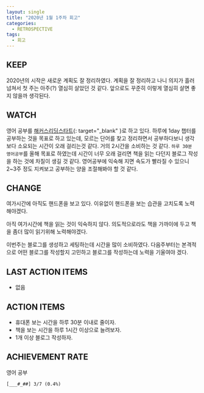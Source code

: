 ```yaml
---
layout: single
title: "2020년 1월 1주차 회고"
categories:
  - RETROSPECTIVE
tags:
  - 회고
---
```


## KEEP

2020년의 시작은 새로운 계획도 잘 정리하였다. 계획을 잘 정리하고 나니 의지가 흘러넘쳐서 첫 주는 아주(?) 열심히 살았던 것 같다. 앞으로도 꾸준히 이렇게 열심히 살면 좋지 않을까 생각된다.

## WATCH

영어 공부를 [해커스리딩스타트](http://www.yes24.com/Product/Goods/376479){: target="\_blank" }로 하고 있다. 하루에 1day 챕터를 공부하는 것을 목표로 하고 있는데, 모르는 단어를 찾고 정리하면서 공부하다보니 생각보다 소요되는 시간이 오래 걸리는것 같다. 거의 2시간을 소비하는 것 같다. `하루 30분 영어공부`를 올해 목표로 하였는데 시간이 너무 오래 걸리면 책을 읽는 다던지 블로그 작성을 하는 것에 차질이 생길 것 같다. 영어공부에 익숙해 지면 속도가 빨라질 수 있으니 2~3주 정도 지켜보고 공부하는 양을 조절해봐야 할 것 같다.

## CHANGE

여가시간에 아직도 핸드폰을 보고 있다. 이유없이 핸드폰을 보는 습관을 고치도록 노력해야겠다.

아직 여가시간에 책을 읽는 것이 익숙하지 않다. 의도적으로라도 책을 가까이에 두고 책을 좀더 많이 읽기위해 노력해야겠다.

이번주는 블로그를 생성하고 세팅하는데 시간을 많이 소비하였다. 다음주부터는 본격적으로 어떤 블로그를 작성할지 고민하고 블로그를 작성하는데 노력을 기울여야 겠다.

## LAST ACTION ITEMS

- 없음

## ACTION ITEMS

- 휴대폰 보는 시간을 하루 30분 이내로 줄이자.
- 책을 보는 시간을 하루 1시간 이상으로 늘려보자.
- 1개 이상 블로그 작성하자.

## ACHIEVEMENT RATE

영어 공부

```
[___#_##] 3/7 (0.4%)
```
